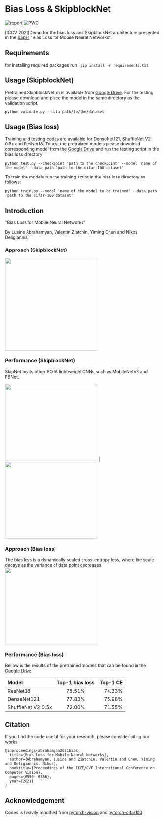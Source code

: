 # Bias Loss & SkipblockNet
[![report](https://img.shields.io/badge/arxiv-report-red)](https://arxiv.org/pdf/2107.11170.pdf)
[![PWC](https://img.shields.io/badge/PWC-report-blue)](https://paperswithcode.com/paper/bias-loss-for-mobile-neural-networks)

[ICCV 2021]Demo for the bias loss and SkipblockNet architecture presented in the [paper](https://openaccess.thecvf.com/content/ICCV2021/papers/Abrahamyan_Bias_Loss_for_Mobile_Neural_Networks_ICCV_2021_paper.pdf) "Bias Loss for Mobile Neural Networks".

## Requirements
for installing required packages run
` pip install -r requirements.txt`

## Usage (SkipblockNet)
Pretrained SkipblockNet-m is available from [Google Drive](https://drive.google.com/drive/folders/1G3UR8wtTFB8S-9Fp6sRtfn9Vtfb6XcTU?usp=sharing). For the testing please download and place the model in the same directory as the validation script.

`python validate.py --data path/to/the/dataset`

## Usage (Bias loss)
Training and testing codes are available for DenseNet121, ShuffleNet V2 0.5x and ResNet18. To test the pretrained models please download corresponding model from the [Google Drive](https://drive.google.com/drive/u/0/folders/1G3UR8wtTFB8S-9Fp6sRtfn9Vtfb6XcTU) and run the testing script in the bias loss directory

`python test.py --checkpoint 'path to the checkpoint' --model 'name of the model' --data_path 'path to the cifar-100 dataset'`

To train the models run the training script in the bias loss directory as follows:

`python train.py --model 'name of the model to be trained' --data_path 'path to the cifar-100 dataset'`

## Introduction
"Bias Loss for Mobile Neural Networks"

By Lusine Abrahamyan, Valentin Ziatchin, Yiming Chen and Nikos Deligiannis.
### Approach (SkipblockNet)
<img src="https://github.com/lusinlu/skipnet_evaluation/blob/main/figures/architecture.png" width="300" height="300">

### Performance (SkipblockNet)
SkipNet beats other SOTA lightweight CNNs such as MobileNetV3 and FBNet.

<img src="https://github.com/lusinlu/skipnet_evaluation/blob/main/figures/flops_vs_top1.png" width="300" height="250"> |
<img src="https://github.com/lusinlu/skipnet_evaluation/blob/main/figures/params_vs_top1.png" width="300" height="250">

### Approach (Bias loss)
The bias loss is a dynamically scaled cross-entropy loss, where the scale decays as the variance of data point decreases.
<img src="https://github.com/lusinlu/skipnet_evaluation/blob/main/figures/biasloss.png" width="300" height="250">

### Performance (Bias loss)
Bellow is the results of the pretrained models that can be found in the [Google Drive](https://drive.google.com/drive/u/0/folders/1G3UR8wtTFB8S-9Fp6sRtfn9Vtfb6XcTU)

| Model         | Top-1 bias loss | Top-1 CE |
| :------------ |:---------------:| -----:|
| ResNet18            | 75.51%    |   74.33% |
| DenseNet121         | 77.83%    |   75.98% |
| ShuffleNet V2 0.5x  | 72.00%    |   71.55% |

## Citation
If you find the code useful for your research, please consider citing our works

```
@inproceedings{abrahamyan2021bias,
  title={Bias Loss for Mobile Neural Networks},
  author={Abrahamyan, Lusine and Ziatchin, Valentin and Chen, Yiming and Deligiannis, Nikos},
  booktitle={Proceedings of the IEEE/CVF International Conference on Computer Vision},
  pages={6556--6566},
  year={2021}
}
```

## Acknowledgement
Codes is heavily modified from [pytorch-vision](https://github.com/pytorch/vision/blob/master/torchvision/models/resnet.py) and [pytorch-cifar100](https://github.com/weiaicunzai/pytorch-cifar100). 



